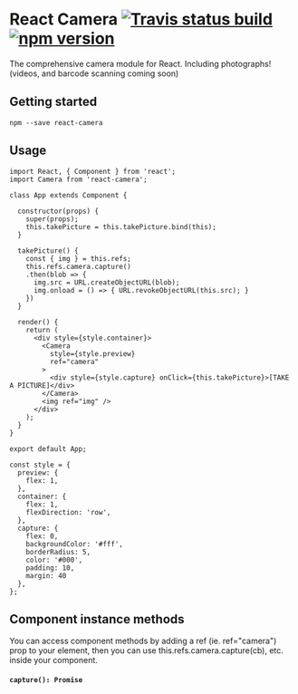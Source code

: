 # React Camera [![Travis status build](https://travis-ci.org/Miniplop/react-camera.svg?branch=master)](https://travis-ci.org/Miniplop/react-camera/) [![npm version](https://badge.fury.io/js/react-camera.svg)](https://badge.fury.io/js/react-camera)

The comprehensive camera module for React. Including photographs! (videos, and barcode scanning coming soon)

## Getting started

`npm --save react-camera`

## Usage

```
import React, { Component } from 'react';
import Camera from 'react-camera';

class App extends Component {

  constructor(props) {
    super(props);
    this.takePicture = this.takePicture.bind(this);
  }

  takePicture() {
    const { img } = this.refs;
    this.refs.camera.capture()
    .then(blob => {
      img.src = URL.createObjectURL(blob);
      img.onload = () => { URL.revokeObjectURL(this.src); }
    })
  }

  render() {
    return (
      <div style={style.container}>
        <Camera
          style={style.preview}
          ref="camera"
        >
          <div style={style.capture} onClick={this.takePicture}>[TAKE A PICTURE]</div>
        </Camera>
        <img ref="img" />
      </div>
    );
  }
}

export default App;

const style = {
  preview: {
    flex: 1,
  },
  container: {
    flex: 1,
    flexDirection: 'row',
  },
  capture: {
    flex: 0,
    backgroundColor: '#fff',
    borderRadius: 5,
    color: '#000',
    padding: 10,
    margin: 40
  },
};

```

## Component instance methods

You can access component methods by adding a ref (ie. ref="camera") prop to your <Camera> element, then you can use this.refs.camera.capture(cb), etc. inside your component.

#### `capture(): Promise`
